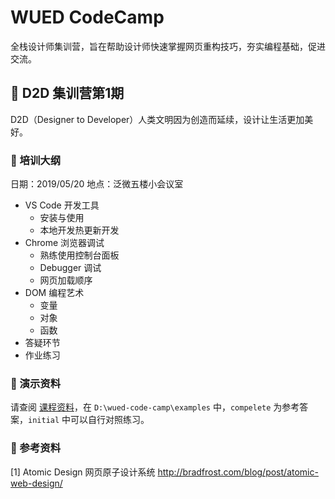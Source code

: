 # WUED CodeCamp

全栈设计师集训营，旨在帮助设计师快速掌握网页重构技巧，夯实编程基础，促进交流。

## 🎯 D2D 集训营第1期

D2D（Designer to Developer）人类文明因为创造而延续，设计让生活更加美好。

### 🥇 培训大纲

日期：2019/05/20
地点：泛微五楼小会议室

- VS Code 开发工具
  - 安装与使用
  - 本地开发热更新开发
- Chrome 浏览器调试
  - 熟练使用控制台面板
  - Debugger 调试
  - 网页加载顺序
- DOM 编程艺术
  - 变量
  - 对象
  - 函数
- 答疑环节
- 作业练习

### 🥈 演示资料

请查阅 [课程资料](./d2d/第1期.md)，在 `D:\wued-code-camp\examples` 中，`compelete` 为参考答案，`initial` 中可以自行对照练习。

### 🥉 参考资料

[1] Atomic Design 网页原子设计系统 http://bradfrost.com/blog/post/atomic-web-design/
